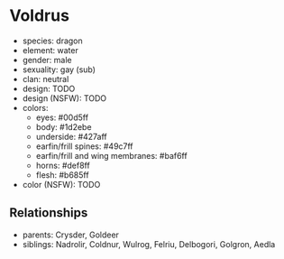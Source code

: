 # Voldrus

- species: dragon
- element: water
- gender: male
- sexuality: gay (sub)
- clan: neutral
- design: TODO
- design (NSFW): TODO
- colors:
    - eyes: #00d5ff
    - body: #1d2ebe
    - underside: #427aff
    - earfin/frill spines: #49c7ff
    - earfin/frill and wing membranes: #baf6ff
    - horns: #def8ff
    - flesh: #b685ff
- color (NSFW): TODO

## Relationships

- parents: Crysder, Goldeer
- siblings: Nadrolir, Coldnur, Wulrog, Felriu, Delbogori, Golgron, Aedla
